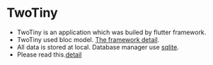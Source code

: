 
# TwoTiny
- TwoTiny is an application which was builed by flutter framework.
- TwoTiny used bloc model. [The framework detail](https://pub.dev/packages/flutter_bloc).
- All data is stored at local. Database manager use [sqlite](https://pub.dev/packages/sqflite).
- Please read this.[detail](https://medium.com/flutter-community/personal-account-application-360d8ca9df3c)

